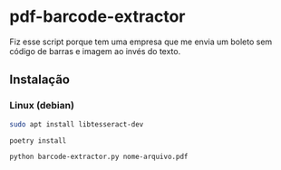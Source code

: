 # pdf-barcode-extractor

Fiz esse script porque tem uma empresa que me envia um boleto sem código de barras e imagem ao invés do texto.

## Instalação

### Linux (debian)

```sh
sudo apt install libtesseract-dev

poetry install
```

```
python barcode-extractor.py nome-arquivo.pdf
```